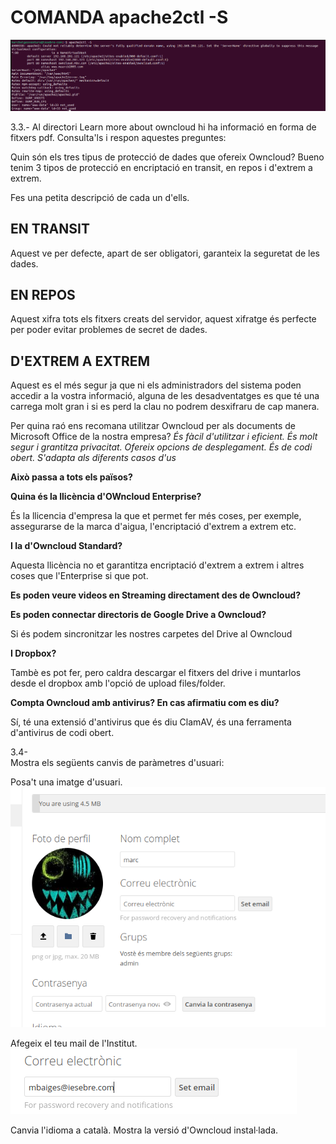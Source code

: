 # COMANDA apache2ctl -S
![alt text](apache8.png)




3.3.- Al directori Learn more about owncloud hi ha informació en forma de fitxers pdf. Consulta'ls i respon aquestes preguntes:

Quin són els tres tipus de protecció de dades que ofereix Owncloud?
Bueno tenim 3 tipos de protecció en encriptació en transit, en repos i d'extrem a extrem.

Fes una petita descripció de cada un d'ells.
## EN TRANSIT
Aquest ve per defecte, apart de ser obligatori, garanteix la seguretat de les dades.
## EN REPOS 
Aquest xifra tots els fitxers creats del servidor, aquest xifratge és perfecte per poder evitar problemes de secret de dades.
## D'EXTREM A EXTREM
Aquest es el més segur ja que ni els administradors del sistema poden accedir a la vostra informació, alguna de les desadventatges es que té una carrega molt gran i si es perd la clau no podrem desxifraru de cap manera.

Per quina raó ens recomana utilitzar Owncloud per als documents de Microsoft Office de la nostra empresa?
*És fàcil d'utilitzar i eficient.*
*És molt segur i grantitza privacitat.*
*Ofereix opcions de desplegament.*
*És de codi obert.*
*S'adapta als diferents casos d'us*

**Això passa a tots els països?**

**Quina és la llicència d'OWncloud Enterprise?**

  És la llicencia d'empresa la que et permet fer més coses, per exemple, assegurarse de la marca d'aigua, l'encriptació d'extrem a extrem etc.

**I la d'Owncloud Standard?**
 
 Aquesta llicència no et garantitza encriptació d'extrem a extrem i altres coses que l'Enterprise si que pot. 

**Es poden veure videos en Streaming directament des de Owncloud?**

**Es poden connectar directoris de Google Drive a Owncloud?**
  
  Si és podem sincronitzar les nostres carpetes del Drive al Owncloud

**I Dropbox?** 

 Tambè es pot fer, pero caldra descargar el fitxers del drive i muntarlos desde el dropbox amb l'opció de upload files/folder.


**Compta Owncloud amb antivirus? En cas afirmatiu com es diu?**

  Sí, té una extensió d'antivirus que és diu ClamAV, és una ferramenta d'antivirus de codi obert.
  
  
  3.4-  
   Mostra els següents canvis de paràmetres d'usuari:

   Posa't una imatge d'usuari.
   ![alt text](owncloudfoto.png)
   
   
  
  
   
   Afegeix el teu mail de l'Institut.
    ![alt text](owncloudmail.png)
  
  
  
  
  Canvia l'idioma a català.
   Mostra la versió d'Owncloud instal·lada.
